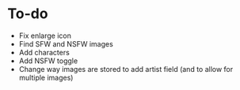 # To-do

* Fix enlarge icon
* Find SFW and NSFW images
* Add characters
* Add NSFW toggle
* Change way images are stored to add artist field (and to allow for multiple images)
